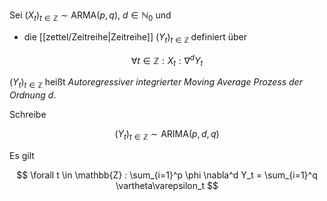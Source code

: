 Sei $(X_t)_{t \in \mathbb{Z}} \sim \text{ARMA}(p, q)$, $d \in \mathbb{N}_0$ und
- die [[zettel/Zeitreihe|Zeitreihe]] $(Y_t)_{t \in \mathbb{Z}}$ definiert über

$$
	\forall t \in \mathbb{Z} : X_t : \nabla^d Y_t
$$

$(Y_t)_{t \in \mathbb{Z}}$ heißt *Autoregressiver integrierter Moving Average Prozess der Ordnung $d$*.

Schreibe

$$
	(Y_t)_{t \in \mathbb{Z}} \sim \text{ARIMA}(p, d, q)
$$

Es gilt

$$
	\forall t \in \mathbb{Z} : \sum_{i=1}^p \phi \nabla^d Y_t = \sum_{i=1}^q \vartheta\varepsilon_t
$$